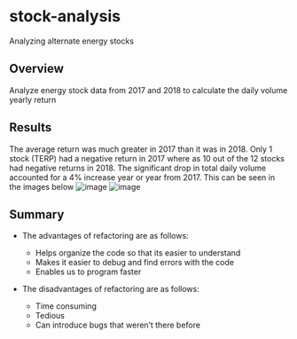 # stock-analysis
Analyzing alternate energy stocks

## Overview
Analyze energy stock data from 2017 and 2018 to calculate the daily volume yearly return 

## Results
The average return was much greater in 2017 than it was in 2018. Only 1 stock (TERP) had a negative return in 2017 where as 10 out of the 12 stocks had negative returns in 2018. The significant drop in total daily volume accounted for a 4% increase year or year from 2017. This can be seen in the images below
![image](https://user-images.githubusercontent.com/97330455/162590225-90fa746a-dc19-4484-9719-157f9b215b17.png)
![image](https://user-images.githubusercontent.com/97330455/162590235-7c4b2a87-6187-456b-895e-00fe019065ef.png)

## Summary 
- The advantages of refactoring are as follows:
  - Helps organize the code so that its easier to understand 
  - Makes it easier to debug and find errors with the code
  - Enables us to program faster 

- The disadvantages of refactoring are as follows:
  - Time consuming 
  - Tedious 
  - Can introduce bugs that weren’t there before 
